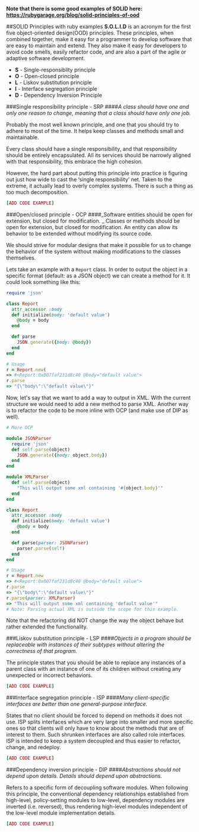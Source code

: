 **Note that there is some good examples of SOLID here: https://rubygarage.org/blog/solid-principles-of-ood**

##SOLID Principles with ruby examples
**S.O.L.I.D** is an acronym for the first five object-oriented design(OOD) principles. 
These principles, when combined together, make it easy for a programmer to develop software that are easy to maintain and extend. They also make it easy for developers to avoid code smells, easily refactor code, and are also a part of the agile or adaptive software development.

* **S** - Single-responsiblity principle
* **O** - Open-closed principle
* **L** - Liskov substitution principle
* **I** - Interface segregation principle
* **D** - Dependency Inversion Principle

###Single responsibility principle - SRP
####_A class should have one and only one reason to change, meaning that a class should have only one job._

Probably the most well known principle, and one that you should try to adhere to most of the time. It helps keep classes and methods small and maintainable.

Every class should have a single responsibility, and that responsibility should be entirely encapsulated. All its services should be narrowly aligned with that responsibility, this embrace the high cohesion. 

However, the hard part about putting this principle into practice is figuring out just how wide to cast the ‘single responsibility’ net. Taken to the extreme, it actually lead to overly complex systems. There is such a thing as too much decomposition.

```ruby
[ADD CODE EXAMPLE]
```

###Open/closed principle - OCP
####_Software entities should be open for extension, but closed for modification. _
Classes or methods should be open for extension, but closed for modification. An entity can allow its behavior to be extended without modifying its source code. 

We should strive for modular designs that make it possible for us to change the behavior of the system without making modifications to the classes themselves.

Lets take an example with a `Report` class. In order to output the object in a specific format (default: as a JSON object)  we can create a method for it. It could look something like this: 

```ruby
require 'json'

class Report
  attr_accessor :body
  def initialize(body: 'default value')
    @body = body
  end

  def parse
    JSON.generate({body: @body})
  end
end

# Usage
r = Report.new(
=> #<Report:0x007faf231d8c40 @body="default value">
r.parse
=> "{\"body\":\"default value\"}"
```
Now, let's say that we want to add a way to output in XML. With the current structure we would need to add a new method to parse XML. Another way is to refactor the code to be more inline with OCP (and make use of DIP as well).

```ruby
# More OCP

module JSONParser
  require 'json'    
  def self.parse(object)
    JSON.generate({body: object.body})
  end 
end

module XMLParser 
  def self.parse(object)
    "This will output some xml containing '#{object.body}'"
  end 
end

class Report
  attr_accessor :body
  def initialize(body: 'default value')
    @body = body
  end

  def parse(parser: JSONParser)
    parser.parse(self)
  end
end

# Usage
r = Report.new
=> #<Report:0x007faf231d8c40 @body="default value">
r.parse
=> "{\"body\":\"default value\"}"
r.parse(parser: XMLParser)
=> "This will output some xml containing 'default value'"
# Note: Parsing actual XML is outside the scope for this example.
```
Note that the refactoring did NOT change the way the object behave but rather extended the functionality. 



###Liskov substitution principle - LSP
####_Objects in a program should be replaceable with instances of their subtypes without altering the correctness of that program._

The principle states that you should be able to replace any instances of a parent class with an instance of one of its children without creating any unexpected or incorrect behaviors.

```ruby
[ADD CODE EXAMPLE]
```


###Interface segregation principle - ISP 
####_Many client-specific interfaces are better than one general-purpose interface._

States that no client should be forced to depend on methods it does not use. ISP splits interfaces which are very large into smaller and more specific ones so that clients will only have to know about the methods that are of interest to them. Such shrunken interfaces are also called role interfaces. ISP is intended to keep a system decoupled and thus easier to refactor, change, and redeploy.

```ruby
[ADD CODE EXAMPLE]
```

###Dependency inversion principle - DIP
####_Abstractions should not depend upon details. Details should depend upon abstractions._

Refers to a specific form of decoupling software modules. When following this principle, the conventional dependency relationships established from high-level, policy-setting modules to low-level, dependency modules are inverted (i.e. reversed), thus rendering high-level modules independent of the low-level module implementation details.


```ruby
[ADD CODE EXAMPLE]
```
